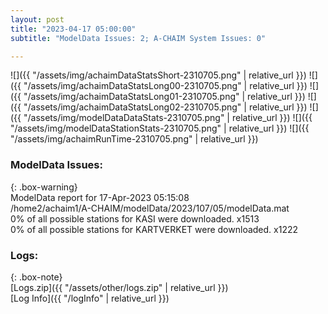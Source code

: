 ```yaml
---
layout: post
title: "2023-04-17 05:00:00"
subtitle: "ModelData Issues: 2; A-CHAIM System Issues: 0"

---
```


![]({{ "/assets/img/achaimDataStatsShort-2310705.png" | relative_url }})
![]({{ "/assets/img/achaimDataStatsLong00-2310705.png" | relative_url }})
![]({{ "/assets/img/achaimDataStatsLong01-2310705.png" | relative_url }})
![]({{ "/assets/img/achaimDataStatsLong02-2310705.png" | relative_url }})
![]({{ "/assets/img/modelDataDataStats-2310705.png" | relative_url }})
![]({{ "/assets/img/modelDataStationStats-2310705.png" | relative_url }})
![]({{ "/assets/img/achaimRunTime-2310705.png" | relative_url }})


### ModelData Issues:  
  
{: .box-warning}  
 ModelData report for 17-Apr-2023 05:15:08   
 /home2/achaim1/A-CHAIM/modelData/2023/107/05/modelData.mat   
 0% of all possible stations for KASI were downloaded. x1513   
 0% of all possible stations for KARTVERKET were downloaded. x1222   
  


### Logs:  
  
{: .box-note}  
[Logs.zip]({{ "/assets/other/logs.zip" | relative_url }})  
[Log Info]({{ "/logInfo" | relative_url }})  
